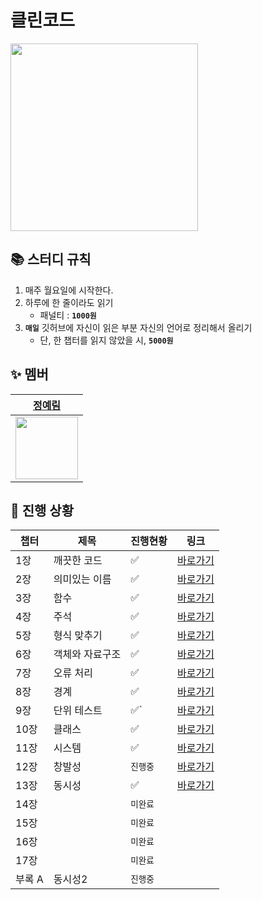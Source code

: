 # 클린코드
<img src="https://image.yes24.com/goods/11681152/XL" width="300">

## 📚 스터디 규칙

1. 매주 월요일에 시작한다.
2. 하루에 한 줄이라도 읽기
    - 패널티 : **`1000원`**
3. **`매일`** 깃허브에 자신이 읽은 부분 자신의 언어로 정리해서 올리기
    - 단, 한 챕터를 읽지 않았을 시, **`5000원`**

## ✨ 멤버

| <a href="https://github.com/yel-m"> 정예림 |
| --- |
| <img src="https://github.com/yel-m.png" width="100"> |

## 📌 진행 상황

| 챕터        | 제목           | 진행현황 | 링크     |
| -------     | -------------- | -------- | -------- |
| 1장         | 깨끗한 코드    | ✅   | [바로가기](https://github.com/star-books-coffee/clean-code/tree/main/1%EC%9E%A5) |        
| 2장         | 의미있는 이름  | ✅ | [바로가기](https://github.com/star-books-coffee/clean-code/tree/main/2%EC%9E%A5)         |
| 3장         | 함수           | ✅ | [바로가기](https://github.com/star-books-coffee/clean-code/tree/main/3%EC%9E%A5)         |
| 4장         | 주석           | ✅ | [바로가기](https://github.com/star-books-coffee/clean-code/tree/main/4%EC%9E%A5)         |
| 5장         | 형식 맞추기    | ✅ | [바로가기](https://github.com/star-books-coffee/clean-code/tree/main/5%EC%9E%A5)         |
| 6장         | 객체와 자료구조 | ✅ | [바로가기](https://github.com/star-books-coffee/clean-code/tree/main/6%EC%9E%A5)         |
| 7장         | 오류 처리       | ✅ | [바로가기](https://github.com/star-books-coffee/clean-code/tree/main/7%EC%9E%A5)         |
| 8장         |  경계           | ✅ | [바로가기](https://github.com/star-books-coffee/clean-code/tree/main/8%EC%9E%A5)         |
| 9장         |  단위 테스트    | ✅` | [바로가기](https://github.com/star-books-coffee/clean-code/tree/main/9%EC%9E%A5)         |
| 10장        |  클래스         | ✅ | [바로가기](https://github.com/star-books-coffee/clean-code/tree/main/10%EC%9E%A5)        |
| 11장        |  시스템         | ✅ | [바로가기](https://github.com/star-books-coffee/clean-code/tree/main/11%EC%9E%A5)        |
| 12장        |  창발성          | `진행중` |[바로가기](https://github.com/star-books-coffee/clean-code/tree/main/12%EC%9E%A5)       |
| 13장        |  동시성          | ✅     |[바로가기](https://github.com/star-books-coffee/clean-code/tree/main/13%EC%9E%A5)        |
| 14장        |                | `미완료` |          |
| 15장        |                | `미완료` |          |
| 16장        |                | `미완료` |          |
| 17장        |                | `미완료` |          |
| 부록 A       | 동시성2         | `진행중` |          |

